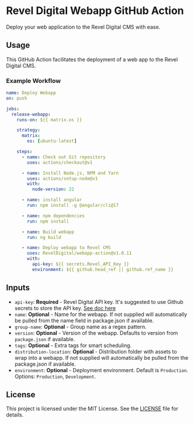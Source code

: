 # Revel Digital Webapp GitHub Action

Deploy your web application to the Revel Digital CMS with ease.

## Usage

This GitHub Action facilitates the deployment of a web app to the Revel Digital CMS.

### Example Workflow

```yaml
name: Deploy Webapp
on: push

jobs:
  release-webapp:
    runs-on: ${{ matrix.os }}

    strategy:
      matrix:
        os: [ubuntu-latest]

    steps:
      - name: Check out Git repository
        uses: actions/checkout@v1

      - name: Install Node.js, NPM and Yarn
        uses: actions/setup-node@v1
        with:
          node-version: 22

      - name: install angular
        run: npm install -g @angular/cli@17

      - name: npm dependencies
        run: npm install

      - name: Build webapp
        run: ng build

      - name: Deploy webapp to Revel CMS
        uses: RevelDigital/webapp-action@v1.0.11
        with:
          api-key: ${{ secrets.Revel_API_Key }}
          environment: ${{ github.head_ref || github.ref_name }}
```

## Inputs

- `api-key`: **Required** - Revel Digital API key. It's suggested to use Github secrets to store the API key. [See doc here](https://docs.github.com/en/actions/security-for-github-actions/security-guides/using-secrets-in-github-actions)
- `name`: **Optional** - Name for the webapp. If not supplied will automatically be pulled from the name field in package.json if available.
- `group-name`: **Optional** - Group name as a regex pattern.
- `version`: **Optional** - Version of the webapp. Defaults to version from `package.json` if available.
- `tags`: **Optional** - Extra tags for smart scheduling.
- `distribution-location`: **Optional** - Distribution folder with assets to wrap into a webapp. If not supplied will automatically be pulled from the package.json if available.
- `environment`: **Optional** - Deployment environment. Default is `Production`. Options: `Production`, `Development`.

## License

This project is licensed under the MIT License. See the [LICENSE](LICENSE) file for details.
